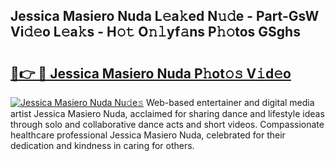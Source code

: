 ## Jessica Masiero Nuda L𝚎a𝚔ed N𝚞𝚍e - Part-GsW Vi𝚍𝚎o L𝚎a𝚔s - H𝚘𝚝 O𝚗𝚕yf𝚊ns P𝚑𝚘tos GSghs

# <h2><a href="http://kfdtgbc.oniu.top/?m=Jessica+Masiero+Nuda">🔗👉 🔴 Jessica Masiero Nuda P𝚑ot𝚘𝚜 V𝚒d𝚎o</a></h2>

[![Jessica Masiero Nuda Nu𝚍e𝚜](https://i.imgur.com/0qMVB7G.gif)](http://kfdtgbc.oniu.top/?m=Jessica+Masiero+Nuda)
Web-based entertainer and digital media artist Jessica Masiero Nuda, acclaimed for sharing dance and lifestyle ideas through solo and collaborative dance acts and short videos. Compassionate healthcare professional Jessica Masiero Nuda, celebrated for their dedication and kindness in caring for others.  
